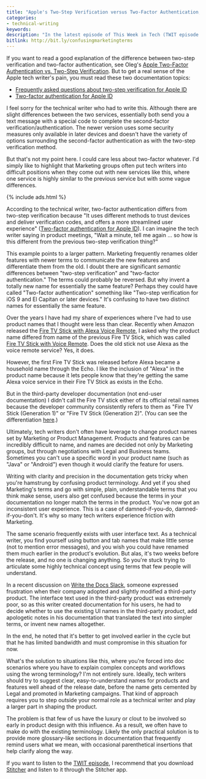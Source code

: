 ```yaml
---
title: "Apple's Two-Step Verification versus Two-Factor Authentication, or, When Marketing's lingo makes it impossible to communicate with plain speech"
categories:
- technical-writing
keywords:
description: "In the latest episode of This Week in Tech (TWIT episode 585), the hosts talk about how confusing Apple's two-factor authentication is compared to Apple's two-step verification. The hosts, who are all tech gurus, had trouble sorting out the difference, and their experience with the service was even more problematic. This naming fail points to a core challenge in tech comm that happens when Marketing's choice of terms makes it difficult or impossible for tech writers to communicate plainly."
bitlink: http://bit.ly/confusingmarketingterms
---
```


If you want to read a good explanation of the difference between two-step verification and two-factor authentication, see Oleg's [Apple Two-Factor Authentication vs. Two-Step Verification](http://blog.elcomsoft.com/2016/04/apple-two-factor-authentication-vs-two-step-verification/). But to get a real sense of the Apple tech writer's pain, you must read these two documentation topics:

* [Frequently asked questions about two-step verification for Apple ID](https://support.apple.com/en-us/HT204152)
* [Two-factor authentication for Apple ID](https://support.apple.com/en-us/HT204915)

I feel sorry for the technical writer who had to write this. Although there are slight differences between the two services, essentially both send you a text message with a special code to complete the second-factor verification/authentication. The newer version uses some security measures only available in later devices and doesn't have the variety of options surrounding the second-factor authentication as with the two-step verification method.

But that's not my point here. I could care less about two-factor whatever. I'd simply like to highlight that Marketing groups often put tech writers into difficult positions when they come out with new services like this, where one service is highly similar to the previous service but with some vague differences.

{% include ads.html %}

According to the technical writer, two-factor authentication differs from two-step verification because "It uses different methods to trust devices and deliver verification codes, and offers a more streamlined user experience" ([Two-factor authentication for Apple ID](https://support.apple.com/en-us/HT204915)). I can imagine the tech writer saying in product meetings, "Wait a minute, tell me again ... so how is this different from the previous two-step verification thing?"

This example points to a larger pattern. Marketing frequently renames older features with newer terms to communicate the new features and differentiate them from the old. I doubt there are significant *semantic* differences between "two-step verification" and "two-factor authentication." The terms could probably be reversed. But why invent a totally new name for essentially the same feature? Perhaps they could have called "Two-factor authentication" something like "Two-step verification for iOS 9 and El Capitan or later devices." It's confusing to have two distinct names for essentially the same feature.

Over the years I have had my share of experiences where I've had to use product names that I thought were less than clear. Recently when Amazon released the [Fire TV Stick with Alexa Voice Remote](https://www.amazon.com/dp/B00ZV9RDKK/ref=ods_dp_mamv_tkprstrp), I asked why the product name differed from name of the previous Fire TV Stick, which was called [Fire TV Stick with Voice Remote](https://www.amazon.com/Amazon-Fire-TV-Stick-with-Voice-Remote-Streaming-Media-Player/dp/B00ZVJAF9G). Does the old stick not use Alexa as the voice remote service? Yes, it does.

However, the first Fire TV Stick was released before Alexa became a household name through the Echo. I like the inclusion of "Alexa" in the product name because it lets people know that they're getting the same Alexa voice service in their Fire TV Stick as exists in the Echo.

But in the third-party developer documentation (not end-user documentation) I didn't call the Fire TV stick either of its official retail names because the developer community consistently refers to them as "Fire TV Stick (Generation 1)" or "Fire TV Stick (Generation 2)". (You can see the differentiation [here](https://developer.amazon.com/public/solutions/devices/fire-tv/docs/device-and-platform-specifications).)

Ultimately, tech writers don't often have leverage to change product names set by Marketing or Product Management. Products and features can be incredibly difficult to name, and names are decided not only by Marketing groups, but through negotiations with Legal and Business teams. Sometimes you can't use a specific word in your product name (such as "Java" or "Android") even though it would clarify the feature for users.

Writing with clarity and precision in the documentation gets tricky when you're hamstrung by confusing product terminology. And yet if you shed Marketing's terms and go with simple, plain, understandable terms that you think make sense, users also get confused because the terms in your documentation no longer match the terms in the product. You've now got an inconsistent user experience. This is a case of damned-if-you-do, damned-if-you-don't. It's why so many tech writers experience friction with Marketing.

The same scenario frequently exists with user interface text. As a technical writer, you find yourself using button and tab names that make little sense (not to mention error messages), and you wish you could have renamed them much earlier in the product's evolution. But alas, it's two weeks before the release, and no one is changing anything. So you're stuck trying to articulate some highly technical concept using terms that few people will understand.

In a recent discussion on [Write the Docs Slack](http://slack.writethedocs.org/), someone expressed frustration when their company adopted and slightly modified a third-party product. The interface text used in the third-party product was extremely poor, so as this writer created documentation for his users, he had to decide whether to use the existing UI names in the third-party product, add apologetic notes in his documentation that translated the text into simpler terms, or invent new names altogether.

In the end, he noted that it's better to get involved earlier in the cycle but that he has limited bandwidth and must compromise in this situation for now.

What's the solution to situations like this, where you're forced into doc scenarios where you have to explain complex concepts and workflows using the wrong terminology? I'm not entirely sure. Ideally, tech writers should try to suggest clear, easy-to-understand names for products and features well ahead of the release date, before the name gets cemented by Legal and promoted in Marketing campaigns. That kind of approach requires you to step outside your normal role as a technical writer and play a larger part in shaping the product.

The problem is that few of us have the luxury or clout to be involved so early in product design with this influence. As a result, we often have to make do with the existing terminology. Likely the only practical solution is to provide more glossary-like sections in documentation that frequently remind users what we mean, with occasional parenthetical insertions that help clarify along the way.

If you want to listen to the [TWIT episode](https://twit.tv/shows/this-week-in-tech/episodes/585?autostart=false), I recommend that you download [Stitcher](http://www.stitcher.com/) and listen to it through the Stitcher app.
